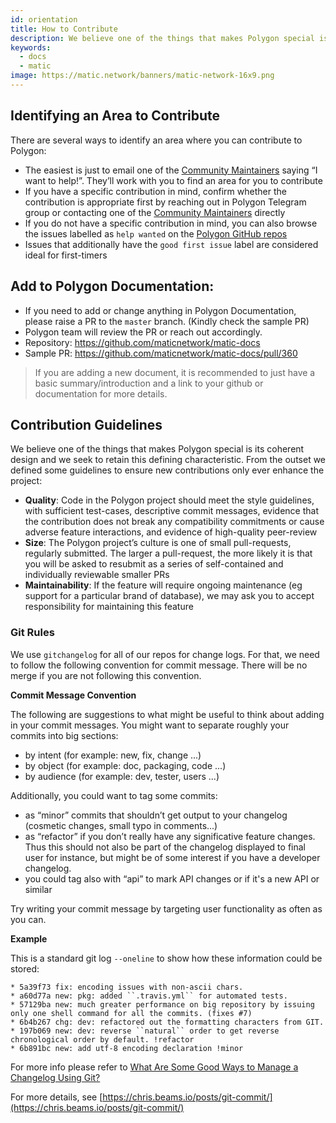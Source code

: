 ```yaml
---
id: orientation
title: How to Contribute
description: We believe one of the things that makes Polygon special is its coherent design and we seek to retain this defining characteristic.
keywords:
  - docs
  - matic
image: https://matic.network/banners/matic-network-16x9.png 
---
```


## **Identifying an Area to Contribute**

There are several ways to identify an area where you can contribute to Polygon:

- The easiest is just to email one of the [Community Maintainers](/docs/contribute/community-maintainers) saying “I want to help!”. They’ll work with you to find an area for you to contribute
- If you have a specific contribution in mind, confirm whether the contribution is appropriate first by reaching out in Polygon Telegram group or contacting one of the [Community Maintainers](/docs/contribute/community-maintainers) directly
- If you do not have a specific contribution in mind, you can also browse the issues labelled as `help wanted` on the [Polygon GitHub repos](https://github.com/maticnetwork)
- Issues that additionally have the `good first issue` label are considered ideal for first-timers
## **Add to Polygon Documentation:**
  - If you need to add or change anything in Polygon Documentation, please raise a PR to the `master` branch. (Kindly check the sample PR)
  - Polygon team will review the PR or reach out accordingly. 
  - Repository: https://github.com/maticnetwork/matic-docs
  - Sample PR: https://github.com/maticnetwork/matic-docs/pull/360
  > If you are adding a new document, it is recommended to just have a basic summary/introduction and a link to your github or documentation for more details.

## **Contribution Guidelines**

We believe one of the things that makes Polygon special is its coherent design and we seek to retain this defining characteristic. From the outset we defined some guidelines to ensure new contributions only ever enhance the project:

- **Quality**: Code in the Polygon project should meet the style guidelines, with sufficient test-cases, descriptive commit messages, evidence that the contribution does not break any compatibility commitments or cause adverse feature interactions, and evidence of high-quality peer-review
- **Size**: The Polygon project’s culture is one of small pull-requests, regularly submitted. The larger a pull-request, the more likely it is that you will be asked to resubmit as a series of self-contained and individually reviewable smaller PRs
- **Maintainability**: If the feature will require ongoing maintenance (eg support for a particular brand of database), we may ask you to accept responsibility for maintaining this feature

### Git Rules

We use `gitchangelog` for all of our repos for change logs. For that, we need to follow the following convention for commit message. There will be no merge if you are not following this convention.

**Commit Message Convention**

The following are suggestions to what might be useful to think about adding in your commit messages. You might want to separate roughly your commits into big sections:

- by intent (for example: new, fix, change ...)
- by object (for example: doc, packaging, code ...)
- by audience (for example: dev, tester, users ...)

Additionally, you could want to tag some commits:

- as “minor” commits that shouldn’t get output to your changelog (cosmetic changes, small typo in comments...)
- as “refactor” if you don’t really have any significative feature changes. Thus this should not also be part of the changelog displayed to final user for instance, but might be of some interest if you have a developer changelog.
- you could tag also with “api” to mark API changes or if it's a new API or similar

Try writing your commit message by targeting user functionality as often as you can.

**Example**

This is a standard git log `--oneline` to show how these information could be stored:

```
* 5a39f73 fix: encoding issues with non-ascii chars.
* a60d77a new: pkg: added ``.travis.yml`` for automated tests. 
* 57129ba new: much greater performance on big repository by issuing only one shell command for all the commits. (fixes #7)
* 6b4b267 chg: dev: refactored out the formatting characters from GIT.
* 197b069 new: dev: reverse ``natural`` order to get reverse chronological order by default. !refactor 
* 6b891bc new: add utf-8 encoding declaration !minor 
```

For more info please refer to [What Are Some Good Ways to Manage a Changelog Using Git?](https://stackoverflow.com/questions/3523534/good-ways-to-manage-a-changelog-using-git/23047890#23047890)

For more details, see [https://chris.beams.io/posts/git-commit/](https://chris.beams.io/posts/git-commit/)

